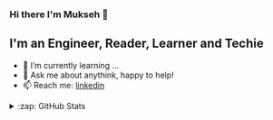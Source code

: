 ### Hi there I'm Mukseh 👋

## I'm an Engineer, Reader, Learner and Techie

- 🌱 I’m currently learning ...
- 💬 Ask me about anythink, happy to help!
- 📫 Reach me: [linkedin]


<details>
  <summary>:zap: GitHub Stats</summary>
  <img align="left" alt="codeSTACKr's GitHub Stats" src="https://github-readme-stats.codestackr.vercel.app/api?username=mukeshbisht&show_icons=true&hide_border=true" />
</details>


[linkedin]: https://www.linkedin.com/in/mukesh-bisht/
